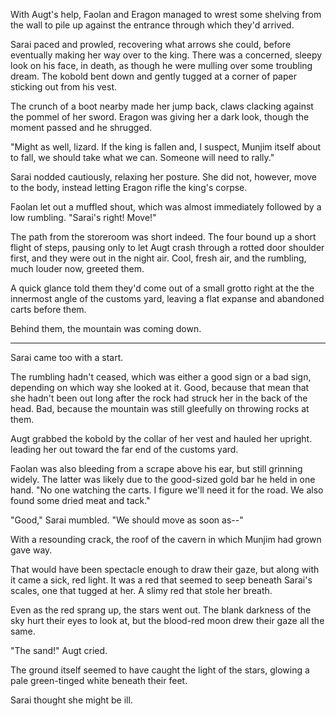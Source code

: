 ---
---

With Augt's help, Faolan and Eragon managed to wrest some shelving from the wall to pile up against the entrance through which they'd arrived.

Sarai paced and prowled, recovering what arrows she could, before eventually making her way over to the king. There was a concerned, sleepy look on his face, in death, as though he were mulling over some troubling dream. The kobold bent down and gently tugged at a corner of paper sticking out from his vest.

The crunch of a boot nearby made her jump back, claws clacking against the pommel of her sword. Eragon was giving her a dark look, though the moment passed and he shrugged.

"Might as well, lizard. If the king is fallen and, I suspect, Munjim itself about to fall, we should take what we can. Someone will need to rally."

Sarai nodded cautiously, relaxing her posture. She did not, however, move to the body, instead letting Eragon rifle the king's corpse.

Faolan let out a muffled shout, which was almost immediately followed by a low rumbling. "Sarai's right! Move!"

The path from the storeroom was short indeed. The four bound up a short flight of steps, pausing only to let Augt crash through a rotted door shoulder first, and they were out in the night air. Cool, fresh air, and the rumbling, much louder now, greeted them.

A quick glance told them they'd come out of a small grotto right at the the innermost angle of the customs yard, leaving a flat expanse and abandoned carts before them.

Behind them, the mountain was coming down.

-----

Sarai came too with a start.

The rumbling hadn't ceased, which was either a good sign or a bad sign, depending on which way she looked at it. Good, because that mean that she hadn't been out long after the rock had struck her in the back of the head. Bad, because the mountain was still gleefully on throwing rocks at them.

Augt grabbed the kobold by the collar of her vest and hauled her upright. leading her out toward the far end of the customs yard.

Faolan was also bleeding from a scrape above his ear, but still grinning widely. The latter was likely due to the good-sized gold bar he held in one hand. "No one watching the carts. I figure we'll need it for the road. We also found some dried meat and tack."

"Good," Sarai mumbled. "We should move as soon as--"

With a resounding crack, the roof of the cavern in which Munjim had grown gave way.

That would have been spectacle enough to draw their gaze, but along with it came a sick, red light. It was a red that seemed to seep beneath Sarai's scales, one that tugged at her. A slimy red that stole her breath.

Even as the red sprang up, the stars went out. The blank darkness of the sky hurt their eyes to look at, but the blood-red moon drew their gaze all the same.

"The sand!" Augt cried.

The ground itself seemed to have caught the light of the stars, glowing a pale green-tinged white beneath their feet.

Sarai thought she might be ill.
